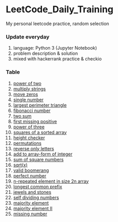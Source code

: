# LeetCode_Daily_Training
My personal leetcode practice, random selection
### Update everyday
1) language: Python 3 (Jupyter Notebook)
2) problem description & solution 
3) mixed with hackerrank practice & checkio
### Table
01) [power of two](https://github.com/xlyue92/LeetCode_Daily_Training/blob/master/%20power%20of%20two.ipynb)
02) [multiply strings](https://github.com/xlyue92/LeetCode_Daily_Training/blob/master/multiply%20strings.ipynb)
03) [move zeros](https://github.com/xlyue92/LeetCode_Daily_Training/blob/master/move%20zeros.ipynb)
04) [single number](https://github.com/xlyue92/LeetCode_Daily_Training/blob/master/single%20number.ipynb)
05) [largest perimeter triangle](https://github.com/xlyue92/LeetCode_Daily_Training/blob/master/largest%20perimeter%20triangle.ipynb)
06) [fibonacci number](https://github.com/xlyue92/LeetCode_Daily_Training/blob/master/fibonacci%20number.ipynb)
07) [two sum](https://github.com/xlyue92/LeetCode_Daily_Training/blob/master/two%20sum.ipynb)
08) [first missing positive](https://github.com/xlyue92/LeetCode_Daily_Training/blob/master/first%20missing%20positive.ipynb)
09) [power of three](https://github.com/xlyue92/LeetCode_Daily_Training/blob/master/power%20of%20three.ipynb)
10) [squares of a sorted array](https://github.com/xlyue92/LeetCode_Daily_Training/blob/master/squares%20of%20a%20sorted%20array.ipynb)
11) [height checker](https://github.com/xlyue92/LeetCode_Daily_Training/blob/master/height%20checker.ipynb)
12) [permutations](https://github.com/xlyue92/LeetCode_Daily_Training/blob/master/permutations.ipynb)
13) [reverse only letters](https://github.com/xlyue92/LeetCode_Daily_Training/blob/master/reverse%20only%20letters.ipynb)
14) [add to array-form of integer](https://github.com/xlyue92/LeetCode_Daily_Training/blob/master/add%20to%20array-form%20of%20integer.ipynb)
15) [sum of square numbers](https://github.com/xlyue92/LeetCode_Daily_Training/blob/master/sum%20of%20square%20numbers.ipynb)
16) [sqrt(x)](https://github.com/xlyue92/LeetCode_Daily_Training/blob/master/sqrt(x).ipynb)
17) [valid boomerang](https://github.com/xlyue92/LeetCode_Daily_Training/blob/master/valid%20boomerang.ipynb)
18) [perfect number](https://github.com/xlyue92/LeetCode_Daily_Training/blob/master/perfect%20number.ipynb)
19) [n-repeated element in size 2n array](https://github.com/xlyue92/LeetCode_Daily_Training/blob/master/n-repeated%20element%20in%20size%202n%20array.ipynb)
20) [longest common prefix](https://github.com/xlyue92/LeetCode_Daily_Training/blob/master/longest%20common%20prefix.ipynb)
21) [jewels and stones](https://github.com/xlyue92/LeetCode_Daily_Training/blob/master/jewels%20and%20stones.ipynb)
22) [self dividing numbers](https://github.com/xlyue92/LeetCode_Daily_Training/blob/master/self%20dividing%20numbers.ipynb)
23) [majority element](https://github.com/xlyue92/LeetCode_Daily_Training/blob/master/majority%20element.ipynb)
24) [majority element II](https://github.com/xlyue92/LeetCode_Daily_Training/blob/master/majority%20element%20II.ipynb)
25) [missing number](https://github.com/xlyue92/LeetCode_Daily_Training/blob/master/missing%20number.ipynb)
